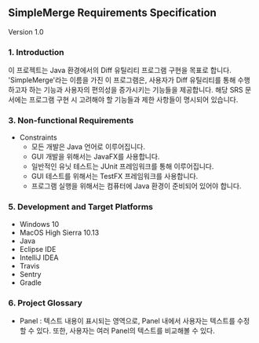 ## SimpleMerge Requirements Specification
Version 1.0

### 1. Introduction
이 프로젝트는 Java 환경에서의 Diff 유틸리티 프로그램 구현을 목표로 합니다. 'SimpleMerge'라는 이름을 가진 이 프로그램은, 사용자가 Diff 유틸리티를 통해 수행하고자 하는 기능과 사용자의 편의성을 증가시키는 기능들을 제공합니다. 해당 SRS 문서에는 프로그램 구현 시 고려해야 할 기능들과 제한 사항들이 명시되어 있습니다.

### 3. Non-functional Requirements
- Constraints
    - 모든 개발은 Java 언어로 이루어집니다.
    - GUI 개발을 위해서는 JavaFX를 사용합니다.
    - 일반적인 유닛 테스트는 JUnit 프레임워크를 통해 이루어집니다.
    - GUI 테스트를 위해서는 TestFX 프레임워크를 사용합니다.
    - 프로그램 실행을 위해서는 컴퓨터에 Java 환경이 준비되어 있어야 합니다.

### 5. Development and Target Platforms
- Windows 10
- MacOS High Sierra 10.13
- Java
- Eclipse IDE
- IntelliJ IDEA
- Travis
- Sentry
- Gradle

### 6. Project Glossary
- Panel : 텍스트 내용이 표시되는 영역으로, Panel 내에서 사용자는 텍스트를 수정할 수 있다. 또한, 사용자는 여러 Panel의 텍스트를 비교해볼 수 있다.